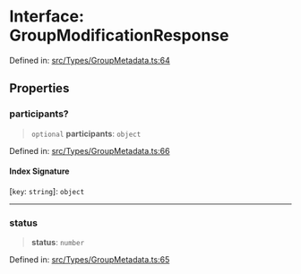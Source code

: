 # Interface: GroupModificationResponse

Defined in: [src/Types/GroupMetadata.ts:64](https://github.com/Fokusdotid/bail/blob/a029a4f9908cd3806112e8438f5a31dda1376b84/src/Types/GroupMetadata.ts#L64)

## Properties

### participants?

> `optional` **participants**: `object`

Defined in: [src/Types/GroupMetadata.ts:66](https://github.com/Fokusdotid/bail/blob/a029a4f9908cd3806112e8438f5a31dda1376b84/src/Types/GroupMetadata.ts#L66)

#### Index Signature

\[`key`: `string`\]: `object`

***

### status

> **status**: `number`

Defined in: [src/Types/GroupMetadata.ts:65](https://github.com/Fokusdotid/bail/blob/a029a4f9908cd3806112e8438f5a31dda1376b84/src/Types/GroupMetadata.ts#L65)
